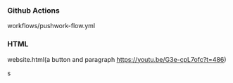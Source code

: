 ### Github Actions  
workflows/pushwork-flow.yml  

### HTML  
website.html(a button and paragraph https://youtu.be/G3e-cpL7ofc?t=486)  

s